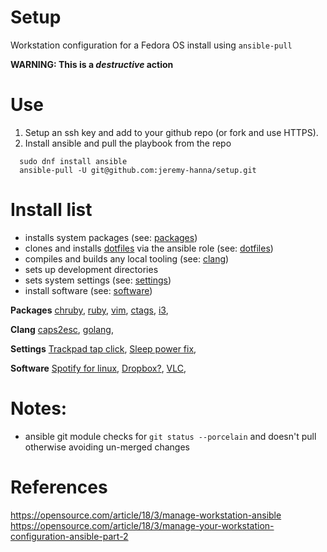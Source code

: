 # Setup
Workstation configuration for a Fedora OS install using `ansible-pull`

**WARNING: This is a _destructive_ action**

# Use

  1. Setup an ssh key and add to your github repo (or fork and use HTTPS).
  2. Install ansible and pull the playbook from the repo

```
  sudo dnf install ansible
  ansible-pull -U git@github.com:jeremy-hanna/setup.git
```

# Install list

  - installs system packages (see: [packages]())
  - clones and installs [dotfiles]() via the ansible role (see: [dotfiles]())
  - compiles and builds any local tooling (see: [clang]())
  - sets up development directories
  - sets system settings (see: [settings]())
  - install software (see: [software]())


**Packages**
[chruby](https://copr.fedorainfracloud.org/coprs/postmodern/chruby/),
[ruby](https://www.ruby-lang.org/en/documentation/installation/#yum),
[vim](),
[ctags](),
[i3](https://fedoramagazine.org/getting-started-i3-window-manager/),


**Clang**
[caps2esc](https://gitlab.com/interception/linux/plugins/caps2esc),
[golang](https://golang.org/doc/install#tarball),


**Settings**
[Trackpad tap click](),
[Sleep power fix](),


**Software**
[Spotify for linux](),
[Dropbox?](),
[VLC](),


# Notes:
- ansible git module checks for `git status --porcelain` and doesn't pull otherwise avoiding un-merged changes

# References
https://opensource.com/article/18/3/manage-workstation-ansible
https://opensource.com/article/18/3/manage-your-workstation-configuration-ansible-part-2
